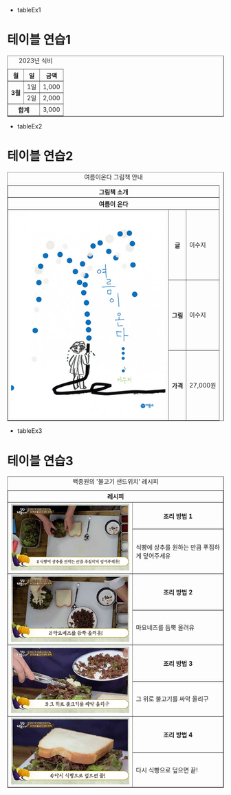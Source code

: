 - tableEx1
<!DOCTYPE html>
<html lang="ko">
<head>
  <meta charset="UTF-8">
<!-- <title>테이블 연습1</title> -->
</head>
<body>
  <h1>테이블 연습1</h1>
  <table border="1">
    <caption>2023년 식비</caption>
    <tr>
      <th>월</th>
      <th>일</th>
      <th>금액</th>
    </tr>
    <tr>
      <th rowspan="2">3월</th>
      <td>1일</td>
      <td>1,000</td>
    </tr>
    <tr>
      <td>2일</td>
      <td>2,000</td>
    </tr>
    <tr>
      <th colspan="2">합계</th>
      <td>3,000</td>
    </tr>
  </table>
</body>
</html>

- tableEx2
<!DOCTYPE html>
<html lang="ko">
<head>
  <meta charset="UTF-8">
<!-- <title>테이블 연습2</title> -->
</head>
<body>
  <h1>테이블 연습2</h1>
  <table border="1">
    <caption>여름이온다 그림책 안내</caption>
    <tr>
      <th colspan="3">그림책 소개</th>
    </tr>
    <tr>
      <th colspan="3">여름이 온다</th>
    </tr>
    <tr>
      <th rowspan="3"><a href="https://www.aladin.co.kr/shop/wproduct.aspx?ItemId=276691731" target="_blank"><img src="./images/여름이온다표지.jpg" alt="여름이 온다 책 표지"></a></th>
      <th>글</th>
      <td>이수지</td>
    </tr>
    <tr>
      <th>그림</th>
      <td>이수지</td>
    </tr>
    <tr>
      <th>가격</th>
      <td>27,000원</td>
    </tr>
  </table>
</body>
</html>

- tableEx3
<!DOCTYPE html>
<html lang="ko">
<head>
<!-- <title>테이블 연습3</title> -->
</head>
<body>
  <h1>테이블 연습3</h1>
  <table border="1">
    <caption>백종원의 '불고기 샌드위치' 레시피</caption>
    <tr>
      <th colspan="2">레시피</th>
    </tr>
    <tr>
      <th rowspan="2"><img src="./images/img02.jpg" alt="조리방법1"></th>
      <th>조리 방법 1</th>
    </tr>
    <tr>
      <td>식빵에 상추를 원하는 만큼 푸짐하게 덮어주세유</td>
    </tr>
    <tr>
      <th rowspan="2"><img src="./images/img03.jpg" alt="조리방법2"></th>
      <th>조리 방법 2</th>
    </tr>
    <tr>
      <td>마요네즈를 듬뿍 올려유</td>
    </tr>
    <tr>
      <th rowspan="2"><img src="./images/img04.jpg" alt="조리방법3"></th>
      <th>조리 방법 3</th>
    </tr>
    <tr>
      <td>그 위로 불고기를 싸악 올리구</td>
    </tr>
    <tr>
      <th rowspan="2"><img src="./images/img05.jpg" alt="조리방법4"></th>
      <th>조리 방법 4</th>
    </tr>
    <tr>
      <td>다시 식빵으로 덮으면 끝!</td>
    </tr>
  </table>
</body>
</html>